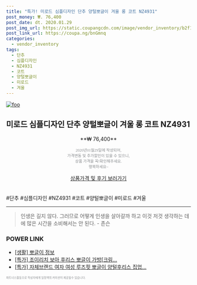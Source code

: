 ```yaml
--- 
title: "특가! 미로드 심플디자인 단추 양털뽀글이 겨울 롱 코트 NZ4931" 
post_money: ₩. 76,400 
post_date: dt. 2020.01.29 
post_img_url: https://static.coupangcdn.com/image/vendor_inventory/b2f1/c12ed4561c08268ecea7c9b361a79abb2d30ce13f94318051e7b3454c6a3.jpg 
post_link_url: https://coupa.ng/bnGmnq 
categories: 
  - vendor_inventory 
tags: 
  - 단추 
  - 심플디자인 
  - NZ4931 
  - 코트 
  - 양털뽀글이 
  - 미로드 
  - 겨울 
--- 
```

[![foo](https://static.coupangcdn.com/image/vendor_inventory/b2f1/c12ed4561c08268ecea7c9b361a79abb2d30ce13f94318051e7b3454c6a3.jpg)](https://coupa.ng/bnGmnq) 

## 미로드 심플디자인 단추 양털뽀글이 겨울 롱 코트 NZ4931 
<p style="text-align: center;">**₩ 76,400**</p> 
<p style="text-align: center;"><span style="color: #898c8f; font-family: Georgia,Times,serif; font-size: 0.75em;">2020년01월29일에 작성되어, <br>가격변동 및 추가할인이 있을 수 있으니,<br> 상품 가격을 꼭!확인해주세요.<br>행복하세요~</span> 
</p>	 
<div markdown="0" style="text-align: center;"><a href="https://coupa.ng/bnGmnq" class="btn btn--success">상품가격 및 후기 보러가기</a></div> 
<br><br> 
  #단추 #심플디자인 #NZ4931 #코트 #양털뽀글이 #미로드 #겨울 
<hr> 

> 인생은 길지 않다. 그러므로 어떻게 인생을 살아갈까 하고 이것 저것 생각하는 데에 많은 시간을 소비해서는 안 된다. - 존슨 


### POWER LINK

* <a href="https://blog.naver.com/santokki14/221768431297" target="_blank"> [생활] 뽀글이 정보 </a>
* <a href="https://blog.naver.com/santokki14/221790769159" target="_blank">[특가] 조이리치 보아 후리스 뽀글이 가방[크림...</a>
* <a href="https://blog.naver.com/sakai111/221789548839" target="_blank">[특가] 자체브랜드 여자 여성 루즈핏 뽀글이 양털후리스 집업...</a>

<span style="color: #898c8f; font-family: Georgia,Times,serif; font-size: 0.55em;">파트너스활동으로 작성자에게 일정액의 커미션이 제공될수 있습니다.</span> 
